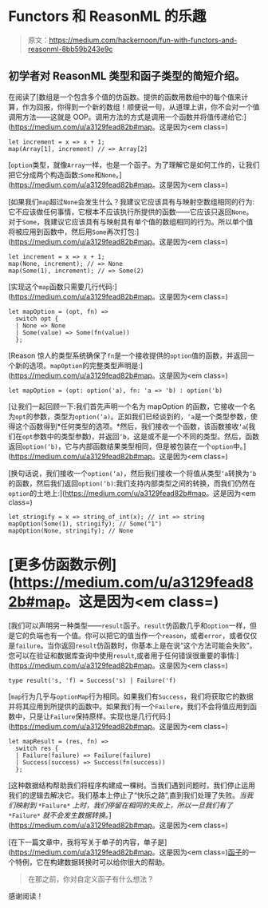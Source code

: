 # Functors 和 ReasonML 的乐趣

> 原文：<https://medium.com/hackernoon/fun-with-functors-and-reasonml-8bb59b243e9c>

## 初学者对 ReasonML 类型和函子类型的简短介绍。

在阅读了[数组是一个包含多个值的仿函数。提供的函数用数组中的每个值来计算，作为回报，你得到一个新的数组！顺便说一句，从道理上讲，你不会对一个值调用方法——这就是 OOP。调用方法的方式是调用一个函数并将值传递给它:](https://medium.com/u/a3129fead82b#map</a></code>。这是因为<em class=)

```
let increment = x => x + 1;
map(Array[1], increment) // => Array[2]
```

[`option`类型，就像`Array`一样，也是一个函子。为了理解它是如何工作的，让我们把它分成两个构造函数:`Some`和`None`。](https://medium.com/u/a3129fead82b#map</a></code>。这是因为<em class=)

[如果我们`map`超过`None`会发生什么？我建议它应该具有与映射空数组相同的行为:它不应该做任何事情，它根本不应该执行所提供的函数——它应该只返回`None`。对于`Some`，我建议它应该具有与映射具有单个值的数组相同的行为。所以单个值将被应用到函数中，然后用`Some`再次打包:](https://medium.com/u/a3129fead82b#map</a></code>。这是因为<em class=)

```
let increment = x => x + 1;
map(None, increment); // => None
map(Some(1), increment); // => Some(2)
```

[实现这个`map`函数只需要几行代码:](https://medium.com/u/a3129fead82b#map</a></code>。这是因为<em class=)

```
let mapOption = (opt, fn) =>
  switch opt {
  | None => None
  | Some(value) => Some(fn(value))
  };
```

[Reason 惊人的类型系统确保了`fn`是一个接收提供的`option`值的函数，并返回一个新的选项。`mapOption`的完整类型声明是:](https://medium.com/u/a3129fead82b#map</a></code>。这是因为<em class=)

```
let mapOption = (opt: option('a), fn: 'a => 'b) : option('b)
```

[让我们一起回顾一下:我们首先声明一个名为 mapOption 的函数，它接收一个名为`opt`的参数，类型为`option(‘a)`。正如我们已经谈到的，`‘a`是一个类型参数，使得这个函数得到*任何类型的选项。*然后，我们接收一个函数，该函数接收`‘a`(我们在`opt`参数中的类型参数)，并返回`‘b`，这是或不是一个不同的类型。然后，函数返回`option(‘b)`，它与内部函数结果类型相同，但是被包装在一个`option`中。](https://medium.com/u/a3129fead82b#map</a></code>。这是因为<em class=)

[换句话说，我们接收一个`option(‘a)`，然后我们接收一个将值从类型`‘a`转换为`‘b`的函数，然后我们返回`option(‘b)`:我们支持内部类型之间的转换，而我们仍然在`option`的土地上:](https://medium.com/u/a3129fead82b#map</a></code>。这是因为<em class=)

```
let stringify = x => string_of_int(x); // int => string
mapOption(Some(1), stringify); // Some("1")
mapOption(None, stringify); // None
```

# [更多仿函数示例](https://medium.com/u/a3129fead82b#map</a></code>。这是因为<em class=)

[我们可以声明另一种类型——`result`函子。`result`仿函数几乎和`option`一样，但是它的负端也有一个值。你可以把它的值当作一个`reason`，或者`error`，或者仅仅是`failure`。当你返回`result`仿函数时，你基本上是在说“这个方法可能会失败”。您可以在验证和数据库查询中使用`result`,或者用于任何错误很重要的事情:](https://medium.com/u/a3129fead82b#map</a></code>。这是因为<em class=)

```
type result('s, 'f) = Success('s) | Failure('f)
```

[`map`行为几乎与`optionMap`行为相同。如果我们有`Success`，我们将获取它的数据并将其应用到所提供的函数中。如果我们有一个`Failure`，我们不会将值应用到函数中，只是让`Failure`保持原样。实现也是几行代码:](https://medium.com/u/a3129fead82b#map</a></code>。这是因为<em class=)

```
let mapResult = (res, fn) =>
  switch res {
  | Failure(failure) => Failure(failure)
  | Success(success) => Success(fn(success))
  };
```

[这种数据结构帮助我们将程序构建成一棵树。当我们遇到问题时，我们停止运用我们的逻辑去解决它。我们基本上停止了“快乐之路”,直到我们处理了失败。*当我们映射到* `*Failure*` *上时，我们停留在相同的失败上，所以一旦我们有了* `*Failure*` *就不会发生数据转换。*](https://medium.com/u/a3129fead82b#map</a></code>。这是因为<em class=)

[在下一篇文章中，我将写关于单子的内容，单子是](https://medium.com/u/a3129fead82b#map</a></code>。这是因为<em class=)[函子](https://hackernoon.com/tagged/functors)的一个特例，它在构建数据转换时可以给你很大的帮助。

> 在那之前，你对自定义函子有什么想法？

感谢阅读！
